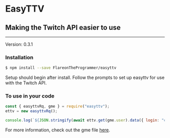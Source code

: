 # EasyTTV

## Making the Twitch API easier to use

---

Version: 0.3.1

### Installation

```bash
$ npm install --save FlareonTheProgrammer/easyttv
```

Setup should begin after install. Follow the prompts to set up easyttv for use with the Twitch API.

### To use in your code

```javascript
const { easyttvRq, gme } = require("easyttv");
ettv = new easyttvRq();

console.log(`${JSON.stringify(await ettv.get(gme.user).data({ login: "chefbear" }))}`);
```

For more information, check out the gme file [here](https://github.com/FlareonTheProgrammer/easyttv/blob/master/src/res/get-endpoints.js).
